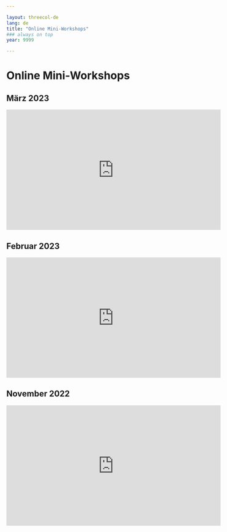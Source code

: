 ```yaml
---

layout: threecol-de
lang: de
title: "Online Mini-Workshops"
### always on top
year: 9999

---
```


# Online Mini-Workshops

## März 2023

<iframe width="560" height="315" src="https://www.youtube-nocookie.com/embed/vbrvPNrjyHo?controls=0" title="YouTube video player" frameborder="0" allow="accelerometer; autoplay; clipboard-write; encrypted-media; gyroscope; picture-in-picture; web-share" allowfullscreen></iframe>

## Februar 2023

<iframe width="560" height="315" src="https://www.youtube-nocookie.com/embed/n5j6RlsSstU?controls=0" title="YouTube video player" frameborder="0" allow="accelerometer; autoplay; clipboard-write; encrypted-media; gyroscope; picture-in-picture; web-share" allowfullscreen></iframe>

## November 2022

<iframe width="560" height="315" src="https://www.youtube.com/embed/kFnkN8vGhLU?controls=0" title="YouTube video player" frameborder="0" allow="accelerometer; autoplay; clipboard-write; encrypted-media; gyroscope; picture-in-picture; web-share" allowfullscreen></iframe>
